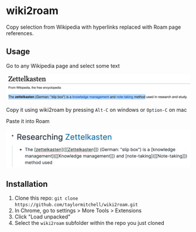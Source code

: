 # wiki2roam

Copy selection from Wikipedia with hyperlinks replaced with Roam page references.

## Usage

Go to any Wikipedia page and select some text

![](images/wikipedia.png)

Copy it using wiki2roam by pressing `Alt-C` on windows or `Option-C` on mac

Paste it into Roam

![](images/roam.png)


## Installation

1. Clone this repo: `git clone https://github.com/taylormitchell/wiki2roam.git`
2. In Chrome, go to settings > More Tools > Extensions
3. Click "Load unpacked"
3. Select the `wiki2roam` subfolder within the repo you just cloned
